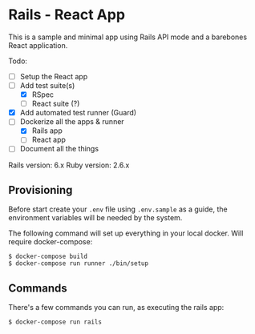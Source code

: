 # Rails - React App

This is a sample and minimal app using Rails API mode and a barebones
React application.

Todo:

- [ ] Setup the React app
- [ ] Add test suite(s)
  - [x] RSpec
  - [ ] React suite (?)
- [x] Add automated test runner (Guard)
- [ ] Dockerize all the apps & runner
  - [x] Rails app
  - [ ] React app
- [ ] Document all the things

Rails version: 6.x
Ruby version: 2.6.x

Provisioning
---

Before start create your `.env` file using `.env.sample` as a guide, the
environment variables will be needed by the system.

The following command will set up everything in your local docker. Will
require docker-compose:

    $ docker-compose build
    $ docker-compose run runner ./bin/setup

Commands
---

There's a few commands you can run, as executing the rails app:

    $ docker-compose run rails
